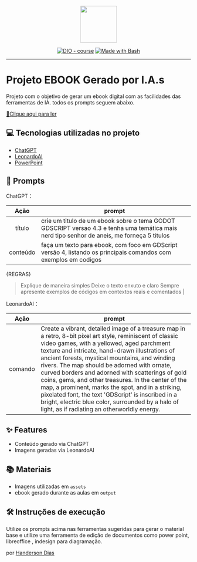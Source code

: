 <p align="center">
    <img width="100" src=".github/assets/banner.png">
</p>


<p align="center">
<a href="https://dio.me/"><img src="https://img.shields.io/badge/DIO-Course-28DA77?logo=youtube" alt="DIO - course"></a>
<a href="https://www.gnu.org/software/bash/" title="Go to Bash homepage"><img src="https://img.shields.io/badge/Prompt-Project-blue?logo=gnu-bash&amp;logoColor=white" alt="Made with Bash"></a></p>

-------



# Projeto EBOOK Gerado por I.A.s


Projeto com o objetivo de gerar um ebook digital com as facilidades das ferramentas de IA. todos os prompts
seguem abaixo.

<a href="https://github.com/handersongodias/prompts-recipe-to-create-a-ebook/blob/main/output/ebookGDScript.pdf" title="View PDF now"> 📕Clique aqui para ler</a>

## 💻 Tecnologias utilizadas no projeto

- [ChatGPT](https://chat.openai.com/) 
- [LeonardoAI](https://leonardo.ai/)
- [PowerPoint](https://www.microsoft.com/en/microsoft-365/powerpoint)

## 🧠 Prompts


ChatGPT：

|   Ação   | prompt                                                                                                                                                                                                                                                                         |
| :------: | ------------------------------------------------------------------------------------------------------------------------------------------------------------------------------------------------------------------------------------------------------------------------------ |
|  título  |crie um titulo de um ebook sobre o tema GODOT GDSCRIPT versao 4.3 e tenha uma temática mais nerd tipo senhor de aneis, me forneça 5 titulos                                                |
| conteúdo | faça um texto para ebook, com foco em GDScript versão 4, listando os principais comandos com exemplos em codigos

{REGRAS}
>Explique de maneira simples
>Deixe o texto enxuto e claro
>Sempre apresente exemplos de códigos em contextos reais e comentados |


LeonardoAI：

|  Ação  | prompt                                                                                 |
| :----: | -------------------------------------------------------------------------------------- |
| comando | Create a vibrant, detailed image of a treasure map in a retro, 8-bit pixel art style, reminiscent of classic video games, with a yellowed, aged parchment texture and intricate, hand-drawn illustrations of ancient forests, mystical mountains, and winding rivers. The map should be adorned with ornate, curved borders and adorned with scatterings of gold coins, gems, and other treasures. In the center of the map, a prominent, marks the spot, and in a striking, pixelated font, the text 'GDScript' is inscribed in a bright, electric blue color, surrounded by a halo of light, as if radiating an otherworldly energy.|

## ✨ Features

- Conteúdo gerado via ChatGPT
- Imagens geradas via LeonardoAI

## 📚 Materiais

- Imagens utilizadas em `assets`
- ebook gerado durante as aulas em `output`

## 🛠️ Instruções de execução

Utilize os prompts acima nas ferramentas sugeridas para gerar o material base e utilize uma ferramenta de edição de documentos como power point, libreoffice , indesign para diagramação.

por [Handerson Dias](https://github.com/handersongodias)

